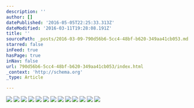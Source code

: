 ```yaml
---
description: ''
author: []
datePublished: '2016-05-05T22:25:33.313Z'
dateModified: '2016-03-11T19:28:08.191Z'
title: ''
sourcePath: _posts/2016-03-09-790d56b6-5cc4-48bf-b620-349aa41cb053.md
starred: false
inFeed: true
hasPage: true
inNav: false
url: 790d56b6-5cc4-48bf-b620-349aa41cb053/index.html
_context: 'http://schema.org'
_type: Article

---
```

![](https://the-grid-user-content.s3-us-west-2.amazonaws.com/acbf9ce6-20af-468d-9061-ba2eb9931237.png)
![](https://the-grid-user-content.s3-us-west-2.amazonaws.com/5f32560a-c3cb-415b-9c9d-5f381a96715e.png)
![](https://the-grid-user-content.s3-us-west-2.amazonaws.com/e9bd5f25-578c-4d91-9748-9e568930a03c.png)
![](https://the-grid-user-content.s3-us-west-2.amazonaws.com/44a537ae-4093-4b7c-b358-552770b37fd0.png)
![](https://the-grid-user-content.s3-us-west-2.amazonaws.com/43e6d43f-c28c-4445-bf6c-8b9df17da295.png)
![](https://the-grid-user-content.s3-us-west-2.amazonaws.com/a2163ab7-0478-4cf5-83c1-9cde65051801.png)
![](https://the-grid-user-content.s3-us-west-2.amazonaws.com/bbf34ad4-e3f4-4013-ad53-c0af3fc31b24.png)
![](https://the-grid-user-content.s3-us-west-2.amazonaws.com/bf7487b8-4b0a-44b1-9791-dcfe99766cb6.png)
![](https://the-grid-user-content.s3-us-west-2.amazonaws.com/b89098c4-7eff-4c44-bae5-c70b20042132.png)
![](https://the-grid-user-content.s3-us-west-2.amazonaws.com/06abd780-7750-4230-bd92-53379eedc350.png)
![](https://the-grid-user-content.s3-us-west-2.amazonaws.com/fadd52fd-f04e-4956-9b3f-d9a132bda8a2.png)
![](https://the-grid-user-content.s3-us-west-2.amazonaws.com/e0f92afd-afc0-4604-9cad-657758928802.png)
![](https://the-grid-user-content.s3-us-west-2.amazonaws.com/7ac92fd0-2f92-4160-82c7-de6401455703.png)
